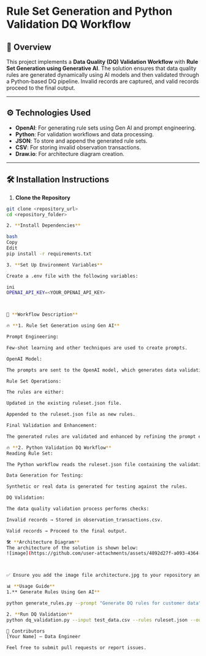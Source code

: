 # Rule Set Generation and Python Validation DQ Workflow

## 🚀 **Overview**
This project implements a **Data Quality (DQ) Validation Workflow** with **Rule Set Generation using Generative AI**. The solution ensures that data quality rules are generated dynamically using AI models and then validated through a Python-based DQ pipeline. Invalid records are captured, and valid records proceed to the final output.

---

## ⚙️ **Technologies Used**
- **OpenAI**: For generating rule sets using Gen AI and prompt engineering.
- **Python**: For validation workflows and data processing.
- **JSON**: To store and append the generated rule sets.
- **CSV**: For storing invalid observation transactions.
- **Draw.io**: For architecture diagram creation.

---

## 🛠️ **Installation Instructions**
1. **Clone the Repository**
```bash
git clone <repository_url>
cd <repository_folder>

2. **Install Dependencies**

bash
Copy
Edit
pip install -r requirements.txt

3. **Set Up Environment Variables**

Create a .env file with the following variables:

ini
OPENAI_API_KEY=<YOUR_OPENAI_API_KEY>



🚦 **Workflow Description**

🔥 **1. Rule Set Generation using Gen AI**

Prompt Engineering:

Few-shot learning and other techniques are used to create prompts.

OpenAI Model:

The prompts are sent to the OpenAI model, which generates data validation rules.

Rule Set Operations:

The rules are either:

Updated in the existing ruleset.json file.

Appended to the ruleset.json file as new rules.

Final Validation and Enhancement:

The generated rules are validated and enhanced by refining the prompt engineering process.

🔥 **2. Python Validation DQ Workflow**
Reading Rule Set:

The Python workflow reads the ruleset.json file containing the validation rules.

Data Generation for Testing:

Synthetic or real data is generated for testing against the rules.

DQ Validation:

The data quality validation process performs checks:

Invalid records → Stored in observation_transactions.csv.

Valid records → Proceed to the final output.

🛠️ **Architecture Diagram**
The architecture of the solution is shown below:
![image](https://github.com/user-attachments/assets/4892d27f-a093-4364-8fda-bba38d261ca3)



✅ Ensure you add the image file architecture.jpg to your repository and reference it in the README.md.

📊 **Usage Guide**
1.** Generate Rules Using Gen AI**

python generate_rules.py --prompt "Generate DQ rules for customer data"

2. **Run DQ Validation**
python dq_validation.py --input test_data.csv --rules ruleset.json --output output.csv

👥 Contributors
[Your Name] – Data Engineer

Feel free to submit pull requests or report issues.

